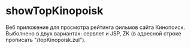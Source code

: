 # showTopKinopoisk
Веб приложение для просмотра рейтинга фильмов сайта Кинопоиск.
Выболнено в двух вариантах: сервлет и JSP, ZK (в адресной строке прописать "/topKinopoisk.zul").
